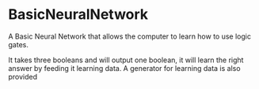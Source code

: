 # BasicNeuralNetwork
A Basic Neural Network that allows the computer to learn how to use logic gates.

It takes three booleans and will output one boolean, it will learn the right answer by feeding it learning data. A generator for learning data is also provided
